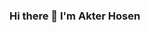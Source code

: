 <img src="https://5.imimg.com/data5/SELLER/Default/2022/3/UB/YF/KP/14579595/front-end-development-company-in-hyderabad-500x500.jpg" alt="">


### Hi there 👋 I'm Akter Hosen





